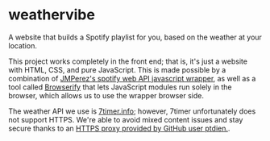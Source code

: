# weathervibe
A website that builds a Spotify playlist for you, based on the weather at your location. 

This project works completely in the front end; that is, it's just a website with HTML, CSS, and pure JavaScript. This is made possible by a combination of [JMPerez's spotify web API javascript wrapper](https://github.com/JMPerez/spotify-web-api-js), as well as a tool called [Browserify](http://browserify.org/) that lets JavaScript modules run solely in the browser, which allows us to use the wrapper browser side. 

The weather API we use is [7timer.info](http://7timer.info/index.php?lang=en); however, 7timer unfortunately does not support HTTPS. We're able to avoid mixed content issues and stay secure thanks to an [HTTPS proxy provided by GitHub user ptdien.](https://gist.github.com/ptdien/3aa8cc3102e0a9ab0fa6bf29d44ffc86).


